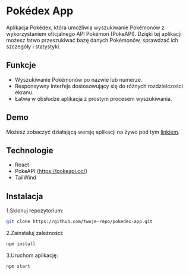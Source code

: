 # Pokédex App

Aplikacja Pokédex, która umożliwia wyszukiwanie Pokémonów z wykorzystaniem oficjalnego API Pokémon (PokeAPI). Dzięki tej aplikacji możesz łatwo przeszukiwać bazę danych Pokémonów, sprawdzać ich szczegóły i statystyki.

## Funkcje

- Wyszukiwanie Pokémonów po nazwie lub numerze.
- Responsywny interfejs dostosowujący się do różnych rozdzielczości ekranu.
- Łatwa w obsłudze aplikacja z prostym procesem wyszukiwania.
## Demo

Możesz zobaczyć działającą wersję aplikacji na żywo pod tym [linkiem](https://drewniak1015.github.io/Simple-Pokedex/).
## Technologie

- React
- PokeAPI (https://pokeapi.co/)
- TailWind

## Instalacja

1.Sklonuj repozytorium:
```bash
git clone https://github.com/twoje-repo/pokedex-app.git
```


2.Zainstaluj zależności:
```bash
npm install
```



3.Uruchom aplikację:
```bash
npm start
```


